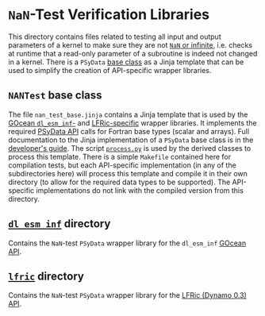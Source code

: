 <!--
## Licence

-------------------------------------------------------------------------------

BSD 3-Clause License

Copyright (c) 2020-2021, Science and Technology Facilities Council.
All rights reserved.

Redistribution and use in source and binary forms, with or without
modification, are permitted provided that the following conditions are met:

* Redistributions of source code must retain the above copyright notice, this
  list of conditions and the following disclaimer.

* Redistributions in binary form must reproduce the above copyright notice,
  this list of conditions and the following disclaimer in the documentation
  and/or other materials provided with the distribution.

* Neither the name of the copyright holder nor the names of its
  contributors may be used to endorse or promote products derived from
  this software without specific prior written permission.

THIS SOFTWARE IS PROVIDED BY THE COPYRIGHT HOLDERS AND CONTRIBUTORS
"AS IS" AND ANY EXPRESS OR IMPLIED WARRANTIES, INCLUDING, BUT NOT
LIMITED TO, THE IMPLIED WARRANTIES OF MERCHANTABILITY AND FITNESS
FOR A PARTICULAR PURPOSE ARE DISCLAIMED. IN NO EVENT SHALL THE
COPYRIGHT HOLDER OR CONTRIBUTORS BE LIABLE FOR ANY DIRECT, INDIRECT,
INCIDENTAL, SPECIAL, EXEMPLARY, OR CONSEQUENTIAL DAMAGES (INCLUDING,
BUT NOT LIMITED TO, PROCUREMENT OF SUBSTITUTE GOODS OR SERVICES;
LOSS OF USE, DATA, OR PROFITS; OR BUSINESS INTERRUPTION) HOWEVER
CAUSED AND ON ANY THEORY OF LIABILITY, WHETHER IN CONTRACT, STRICT
LIABILITY, OR TORT (INCLUDING NEGLIGENCE OR OTHERWISE) ARISING IN
ANY WAY OUT OF THE USE OF THIS SOFTWARE, EVEN IF ADVISED OF THE
POSSIBILITY OF SUCH DAMAGE.

-------------------------------------------------------------------------------
Authors: J. Henrichs, Bureau of Meteorology,
         I. Kavcic, Met Office
-->

# ``NaN``-Test Verification Libraries

This directory contains files related to testing all input and output
parameters of a kernel to make sure they are not [``NaN`` or infinite](
https://psyclone.readthedocs.io/en/latest/psy_data.html#nan-test),
i.e. checks at runtime that a read-only parameter of a subroutine is indeed
not changed in a kernel. There is a ``PSyData`` [base class](
https://psyclone-dev.readthedocs.io/en/latest/psy_data.html#psydata-base-class)
as a Jinja template that can be used to simplify the creation of API-specific
wrapper libraries.

## ``NANTest`` base class

The file ``nan_test_base.jinja`` contains a Jinja template that is used
by the [GOcean ``dl_esm_inf``-](dl_esm_inf/README.md) and [LFRic-specific](
lfric/README.md) wrapper libraries. It implements the required [PSyData API](
https://psyclone.readthedocs.io/en/stable/psy_data.html) calls for
Fortran base types (scalar and arrays).
Full documentation to the Jinja implementation of a ``PSyData`` base class is
in the [developer's guide](
https://psyclone-dev.readthedocs.io/en/latest/psy_data.html#jinja).
The script [``process.py``](../README.md#psydata-base-class) is used by the
derived classes to process this template. There is a simple ``Makefile``
contained here for compilation tests, but each API-specific implementation (in
any of the subdirectories here) will process this template and compile it in
their own directory (to allow for the required data types to be supported).
The API-specific implementations do not link with the compiled version from
this directory.

## [``dl_esm_inf``](dl_esm_inf) directory

Contains the ``NaN``-test ``PSyData`` wrapper library for the ``dl_esm_inf``
[GOcean API](https://psyclone.readthedocs.io/en/latest/gocean1p0.html).

## [``lfric``](lfric) directory

Contains the ``NaN``-test ``PSyData`` wrapper library for the
[LFRic (Dynamo 0.3) API](
https://psyclone.readthedocs.io/en/stable/dynamo0p3.html).
